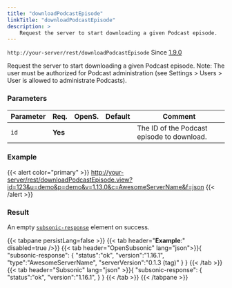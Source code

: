 ```yaml
---
title: "downloadPodcastEpisode"
linkTitle: "downloadPodcastEpisode"
description: >
    Request the server to start downloading a given Podcast episode. 
---
```


`http://your-server/rest/downloadPodcastEpisode` Since [1.9.0](../subsonic-versions)

Request the server to start downloading a given Podcast episode. Note: The user must be authorized for Podcast administration (see Settings > Users > User is allowed to administrate Podcasts).

### Parameters

| Parameter | Req. | OpenS. | Default | Comment |
| --- | --- | --- | --- | --- |
| `id` | **Yes** |  |    | The ID of the Podcast episode to download. |

### Example

{{< alert color="primary" >}} <http://your-server/rest/downloadPodcastEpisode.view?id=123&u=demo&p=demo&v=1.13.0&c=AwesomeServerName&f=json> {{< /alert >}}

### Result

An empty [`subsonic-response`](../../responses/subsonic-response) element on success.

{{< tabpane persistLang=false >}}
{{< tab header="**Example**:" disabled=true />}}
{{< tab header="OpenSubsonic" lang="json">}}{
  "subsonic-response": {
    "status":"ok",
    "version":"1.16.1",
    "type":"AwesomeServerName",
    "serverVersion":"0.1.3 (tag)"
  }
}
{{< /tab >}}
{{< tab header="Subsonic" lang="json" >}}{
  "subsonic-response": {
    "status":"ok",
    "version":"1.16.1",
  }
}
{{< /tab >}}
{{< /tabpane >}}
